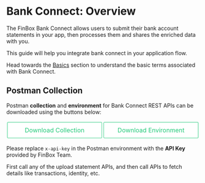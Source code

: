 <style>
.button_holder{
    display: flex;
    flex-direction: row;
    justify-content: space-evenly;
    align-items: center;
}
.download_button{
    background-color: white;
    color: rgb(36, 202, 122);
    width: 300px;
    text-align: center;
    display: flex;
    -webkit-box-pack: center;
    justify-content: center;
    font-size: 16px;
    cursor: pointer;
    border-width: 0.07em;
    border-style: solid;
    border-color: rgb(36, 202, 122);
    border-image: initial;
    padding: 10px 0px;
    text-decoration: none;
    border-radius: 2px;
    margin: 4px 2px;
    text-decoration:none;
}
.download_button:hover{
    background-color: rgb(36, 202, 122);
    color: white;
    text-decoration: none !important;
}
</style>

# Bank Connect: Overview
The FinBox Bank Connect allows users to submit their bank account statements in your app, then processes them and shares the enriched data with you.

This guide will help you integrate bank connect in your application flow.

Head towards the [Basics](/bank-connect/basics.html) section to understand the basic terms associated with Bank Connect.

## Postman Collection
Postman **collection** and **environment** for Bank Connect REST APIs can be downloaded using the buttons below:

<div class="button_holder">
<a class="download_button" download href="/finbox_bankconnect.postman_collection.json">Download Collection</a>
<a class="download_button" download href="/finbox_bankconnect.postman_environment.json">Download Environment</a>
</div>

Please replace `x-api-key` in the Postman environment with the **API Key** provided by FinBox Team.

First call any of the upload statement APIs, and then call APIs to fetch details like transactions, identity, etc.